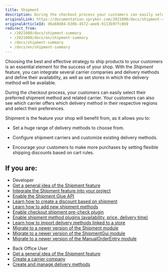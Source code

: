 ```yaml
---
title: Shipment
description: During the checkout process your customers can easily select their preferred shipment method and related carrier.
originalLink: https://documentation.spryker.com/2021080/docs/shipment-summary
originalArticleId: d6a60d84-630b-4572-aee6-9113b97fc8b9
redirect_from:
  - /2021080/docs/shipment-summary
  - /2021080/docs/en/shipment-summary
  - /docs/shipment-summary
  - /docs/en/shipment-summary
---
```


Choosing the best and effective strategy to ship products to your customers is an essential element for the success of your shop. With the *Shipment* feature, you can integrate several carrier companies and delivery methods and define their availability, as well as set  stores in which the delivery method will be available.

During the checkout process, your customers can easily select their preferred shipment method and related carrier. Your customers can also see which carrier offers which delivery method in their respective regions and select their preferences. 

Shipment is the feature your shop will benefit from, as it allows you to:

* Set a huge range of delivery methods to choose from.

* Configure shipment carriers and customize existing delivery methods.

* Encourage your customers to make more purchases by setting flexible shipping discounts based on cart rules.

## If you are:

<div class="mr-container">
    <div class="mr-list-container">
        <!-- col1 -->
        <div class="mr-col">
            <ul class="mr-list mr-list-green">
                <li class="mr-title">Developer</li>
                <li><a href="https://documentation.spryker.com/docs/en/shipment-overview" class="mr-link">Get a general idea of the Shipment feature</a></li>
                <li><a href="https://documentation.spryker.com/docs/en/shipment-feature-integration" class="mr-link">Integrate the Shipment feature into your project</a></li>
                 <li><a href="https://documentation.spryker.com/docs/glue-api-shipment-feature-integration" class="mr-link">Enable the Shipment Glue API</a></li>
                <li><a href="https://documentation.spryker.com/docs/en/ht-activate-a-discount-rule-based-on-a-shipment-carrier#activate-a-discount-rule-based-on-a-shipment-carrier" class="mr-link">Learn how to create a discount based on shipment</a></li>
                 <li><a href="https://documentation.spryker.com/docs/ht-add-new-shipment-method-2" class="mr-link">Learn how to add new shipment methods</a></li>
                <li><a href="https://documentation.spryker.com/docs/en/ht-activate-a-discount-rule-based-on-a-shipment-carrier#checkout-shipment-pre-check-plugin" class="mr-link">Enable checkout shipment pre-check plugin</a></li>
                <li><a href="https://documentation.spryker.com/docs/en/shipment-method-plugins" class="mr-link">Enable shipment method plugins (availability, price, delivery time)</a></li>
                <li><a href="https://documentation.spryker.com/docs/en/ht-import-delivery-methods-linked-to-store" class="mr-link">Learn how to import delivery methods linked to a store</a></li>
                <li><a href="https://documentation.spryker.com/docs/en/mg-shipment#upgrading-from-version-7---to-8-0-0" class="mr-link">Migrate to a newer version of the Shipment module</a></li>
                <li><a href="https://documentation.spryker.com/docs/en/mg-shipment-gui#upgrading-from-version-1---to-version-2-0-0" class="mr-link">Migrate to a newer version of the ShipmentGui module</a></li>
                <li><a href="https://documentation.spryker.com/docs/en/mg-manual-order-entry-gui#upgrading-from-version-0-8---to-version-0-9-0" class="mr-link">Migrate to a newer version of the ManualOrderEntry module</a></li>
               </ul>
        </div>
        <!-- col2 -->
        <div class="mr-col">
            <ul class="mr-list mr-list-blue">
                <li class="mr-title"> Back Office User</li>
               <li><a href="https://documentation.spryker.com/docs/en/shipment-overview" class="mr-link">Get a general idea of the Shipment feature</a></li>
                <li><a href="https://documentation.spryker.com/docs/en/creating-a-carrier-company" class="mr-link">Create a carrier company</a></li>
                <li><a href="https://documentation.spryker.com/docs/en/creating-and-managing-shipment-methods" class="mr-link">Create and manage delivery methods</a></li>               
            </ul>
        </div>
    </div>
</div>
